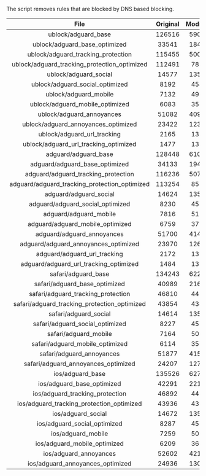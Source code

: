 The script removes rules that are blocked by DNS based blocking.


| File | Original | Modified |
|:----:|:-----:|:-----:|
| ublock/adguard_base | 126516 | 59038 |
| ublock/adguard_base_optimized | 33541 | 18411 |
| ublock/adguard_tracking_protection | 115455 | 50053 |
| ublock/adguard_tracking_protection_optimized | 112491 | 7859 |
| ublock/adguard_social | 14577 | 13511 |
| ublock/adguard_social_optimized | 8192 | 4544 |
| ublock/adguard_mobile | 7132 | 4995 |
| ublock/adguard_mobile_optimized | 6083 | 3566 |
| ublock/adguard_annoyances | 51082 | 40901 |
| ublock/adguard_annoyances_optimized | 23422 | 12327 |
| ublock/adguard_url_tracking | 2165 | 1313 |
| ublock/adguard_url_tracking_optimized | 1477 | 1310 |
| adguard/adguard_base | 128448 | 61022 |
| adguard/adguard_base_optimized | 34133 | 19420 |
| adguard/adguard_tracking_protection | 116236 | 50778 |
| adguard/adguard_tracking_protection_optimized | 113254 | 8571 |
| adguard/adguard_social | 14624 | 13565 |
| adguard/adguard_social_optimized | 8230 | 4587 |
| adguard/adguard_mobile | 7816 | 5175 |
| adguard/adguard_mobile_optimized | 6759 | 3739 |
| adguard/adguard_annoyances | 51700 | 41453 |
| adguard/adguard_annoyances_optimized | 23970 | 12623 |
| adguard/adguard_url_tracking | 2172 | 1320 |
| adguard/adguard_url_tracking_optimized | 1484 | 1317 |
| safari/adguard_base | 134243 | 62292 |
| safari/adguard_base_optimized | 40989 | 21689 |
| safari/adguard_tracking_protection | 46810 | 4486 |
| safari/adguard_tracking_protection_optimized | 43854 | 4344 |
| safari/adguard_social | 14614 | 13549 |
| safari/adguard_social_optimized | 8227 | 4574 |
| safari/adguard_mobile | 7164 | 5031 |
| safari/adguard_mobile_optimized | 6114 | 3596 |
| safari/adguard_annoyances | 51877 | 41555 |
| safari/adguard_annoyances_optimized | 24207 | 12702 |
| ios/adguard_base | 135526 | 62795 |
| ios/adguard_base_optimized | 42291 | 22191 |
| ios/adguard_tracking_protection | 46892 | 4494 |
| ios/adguard_tracking_protection_optimized | 43936 | 4352 |
| ios/adguard_social | 14672 | 13581 |
| ios/adguard_social_optimized | 8287 | 4588 |
| ios/adguard_mobile | 7259 | 5075 |
| ios/adguard_mobile_optimized | 6209 | 3637 |
| ios/adguard_annoyances | 52602 | 42175 |
| ios/adguard_annoyances_optimized | 24936 | 13009 |